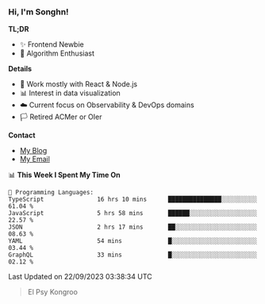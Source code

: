 ### Hi, I'm Songhn!

**TL;DR**

- ✨ Frontend Newbie
- 🎈 Algorithm Enthusiast

**Details**

- 🎯 Work mostly with React & Node.js
- 📊 Interest in data visualization
- ☁️ Current focus on Observability & DevOps domains
- 🏳️ Retired ACMer or OIer

**Contact**
- [My Blog](https://blog.songhn.com)
- [My Email](mailto:songhn233@gmail.com)

<!--START_SECTION:waka-->
📊 **This Week I Spent My Time On** 

```text
💬 Programming Languages: 
TypeScript               16 hrs 10 mins      ███████████████░░░░░░░░░░   61.04 % 
JavaScript               5 hrs 58 mins       ██████░░░░░░░░░░░░░░░░░░░   22.57 % 
JSON                     2 hrs 17 mins       ██░░░░░░░░░░░░░░░░░░░░░░░   08.63 % 
YAML                     54 mins             █░░░░░░░░░░░░░░░░░░░░░░░░   03.44 % 
GraphQL                  33 mins             █░░░░░░░░░░░░░░░░░░░░░░░░   02.12 % 
```


 Last Updated on 22/09/2023 03:38:34 UTC
<!--END_SECTION:waka-->

> El Psy Kongroo
